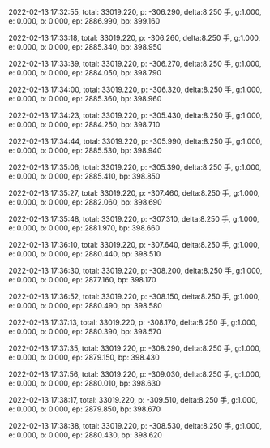 2022-02-13 17:32:55, total: 33019.220, p: -306.290, delta:8.250 手, g:1.000, e: 0.000, b: 0.000, ep: 2886.990, bp: 399.160

2022-02-13 17:33:18, total: 33019.220, p: -306.260, delta:8.250 手, g:1.000, e: 0.000, b: 0.000, ep: 2885.340, bp: 398.950

2022-02-13 17:33:39, total: 33019.220, p: -306.270, delta:8.250 手, g:1.000, e: 0.000, b: 0.000, ep: 2884.050, bp: 398.790

2022-02-13 17:34:00, total: 33019.220, p: -306.320, delta:8.250 手, g:1.000, e: 0.000, b: 0.000, ep: 2885.360, bp: 398.960

2022-02-13 17:34:23, total: 33019.220, p: -305.430, delta:8.250 手, g:1.000, e: 0.000, b: 0.000, ep: 2884.250, bp: 398.710

2022-02-13 17:34:44, total: 33019.220, p: -305.990, delta:8.250 手, g:1.000, e: 0.000, b: 0.000, ep: 2885.530, bp: 398.940

2022-02-13 17:35:06, total: 33019.220, p: -305.390, delta:8.250 手, g:1.000, e: 0.000, b: 0.000, ep: 2885.410, bp: 398.850

2022-02-13 17:35:27, total: 33019.220, p: -307.460, delta:8.250 手, g:1.000, e: 0.000, b: 0.000, ep: 2882.060, bp: 398.690

2022-02-13 17:35:48, total: 33019.220, p: -307.310, delta:8.250 手, g:1.000, e: 0.000, b: 0.000, ep: 2881.970, bp: 398.660

2022-02-13 17:36:10, total: 33019.220, p: -307.640, delta:8.250 手, g:1.000, e: 0.000, b: 0.000, ep: 2880.440, bp: 398.510

2022-02-13 17:36:30, total: 33019.220, p: -308.200, delta:8.250 手, g:1.000, e: 0.000, b: 0.000, ep: 2877.160, bp: 398.170

2022-02-13 17:36:52, total: 33019.220, p: -308.150, delta:8.250 手, g:1.000, e: 0.000, b: 0.000, ep: 2880.490, bp: 398.580

2022-02-13 17:37:13, total: 33019.220, p: -308.170, delta:8.250 手, g:1.000, e: 0.000, b: 0.000, ep: 2880.390, bp: 398.570

2022-02-13 17:37:35, total: 33019.220, p: -308.290, delta:8.250 手, g:1.000, e: 0.000, b: 0.000, ep: 2879.150, bp: 398.430

2022-02-13 17:37:56, total: 33019.220, p: -309.030, delta:8.250 手, g:1.000, e: 0.000, b: 0.000, ep: 2880.010, bp: 398.630

2022-02-13 17:38:17, total: 33019.220, p: -309.510, delta:8.250 手, g:1.000, e: 0.000, b: 0.000, ep: 2879.850, bp: 398.670

2022-02-13 17:38:38, total: 33019.220, p: -308.530, delta:8.250 手, g:1.000, e: 0.000, b: 0.000, ep: 2880.430, bp: 398.620